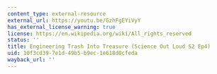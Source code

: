 ```yaml
---
content_type: external-resource
external_url: https://youtu.be/GzhFgEYiVyY
has_external_license_warning: true
license: https://en.wikipedia.org/wiki/All_rights_reserved
status: ''
title: Engineering Trash Into Treasure (Science Out Loud S2 Ep4)
uid: 10f3cd39-7e1d-49b5-b9ec-1e618d0cfeda
wayback_url: ''
---
```

